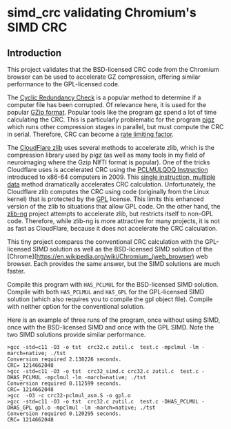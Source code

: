 # simd_crc validating Chromium's SIMD CRC

## Introduction

This project validates that the BSD-licensed CRC code from the Chromium browser can be used to accelerate GZ compression, offering similar performance to the GPL-licensed code.

The [Cyclic Redundancy Check](https://en.wikipedia.org/wiki/Cyclic_redundancy_check) is a popular method to determine if a computer file has been corrupted. Of relevance here, it is used for the popular [GZip format](https://en.wikipedia.org/wiki/Gzip). Popular tools like the program gz spend a lot of time calculating the CRC. This is particularly problematic for the program [pigz](https://github.com/madler/pigz) which runs other compression stages in parallel, but must compute the CRC in serial. Therefore, CRC can become a [rate limiting factor](https://en.wikipedia.org/wiki/Amdahl%27s_law).

The [CloudFlare zlib](https://github.com/cloudflare/zlib) uses several methods to accelerate zlib, which is the compression library used by pigz (as well as many tools in my field of neuroimaging where the Gzip NIfTI format is popular). One of the tricks Cloudflare uses is accelerated CRC using the [PCLMULQDQ
Instruction](https://www.intel.com/content/dam/www/public/us/en/documents/white-papers/fast-crc-computation-generic-polynomials-pclmulqdq-paper.pdf) introduced to x86-64 computers in 2009. This [single instruction, multiple data](https://en.wikipedia.org/wiki/SIMD) method dramatically accelerates CRC calculation. Unfortunately, the Cloudflare zlib computes the CRC using code (originally from the Linux kernel) that is protected by the [GPL](https://en.wikipedia.org/wiki/GNU_General_Public_License) license. This limits this enhanced version of the zlib to situations that allow GPL code. On the other hand, the [zlib-ng](https://github.com/zlib-ng/zlib-ng) project attempts to accelerate zlib, but restricts itself to non-GPL code. Therefore, while zlib-ng is more attractive for many projects, it is not as fast as CloudFlare, because it does not accelerate the CRC calculation. 

This tiny project compares the conventional CRC calculation with the GPL-licensed SIMD solution as well as the BSD-licensed SIMD solution of the [Chrome](https://en.wikipedia.org/wiki/Chromium_(web_browser) web browser. Each provides the same answer, but the SIMD solutions are much faster.

Compile this program with `HAS_PCLMUL` for the BSD-licensed SIMD solution. Compile with both `HAS_PCLMUL` and `HAS_GPL` for the GPL-licensed SIMD solution (which also requires you to compile the gpl object file). Compile with neither option for the conventional solution.

Here is an example of three runs of the program, once without using SIMD, once with the BSD-licensed SIMD and once with the GPL SIMD. Note the two SIMD solutions provide similar performance.

```
>gcc -std=c11 -O3 -o tst  crc32.c zutil.c  test.c -mpclmul -lm -march=native; ./tst
Conversion required 2.138226 seconds.
CRC= 1214662048
>gcc -std=c11 -O3 -o tst  crc32_simd.c crc32.c zutil.c  test.c -DHAS_PCLMUL -mpclmul -lm -march=native; ./tst
Conversion required 0.112599 seconds.
CRC= 1214662048
>gcc  -O3 -c crc32-pclmul_asm.S -o gpl.o
>gcc -std=c11 -O3 -o tst  crc32.c zutil.c  test.c -DHAS_PCLMUL -DHAS_GPL gpl.o -mpclmul -lm -march=native; ./tst
Conversion required 0.120295 seconds.
CRC= 1214662048
```



